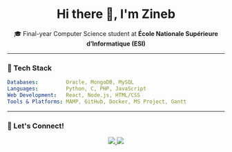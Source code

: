 <h1 align="center">Hi there 👋, I'm Zineb</h1>

<p align="center">
  🎓 Final-year Computer Science student at <strong>École Nationale Supérieure d’Informatique (ESI)</strong><br>
</p>

---

### 🚀 Tech Stack

```yaml
Databases:         Oracle, MongoDB, MySQL  
Languages:         Python, C, PHP, JavaScript  
Web Development:   React, Node.js, HTML/CSS  
Tools & Platforms: MAMP, GitHub, Docker, MS Project, Gantt  
```
---

### 🌱 Let's Connect!

<p align="center">
  <a href="mailto:lz_ghodbane@esi.dz">
    <img src="https://img.shields.io/badge/Email-D14836?style=flat&logo=gmail&logoColor=white"/>
  </a>
  <a href="https://www.linkedin.com/in/zineb-ghodbane-199504289/">
    <img src="https://img.shields.io/badge/LinkedIn-0A66C2?style=flat&logo=linkedin&logoColor=white"/>
  </a>

</p>

